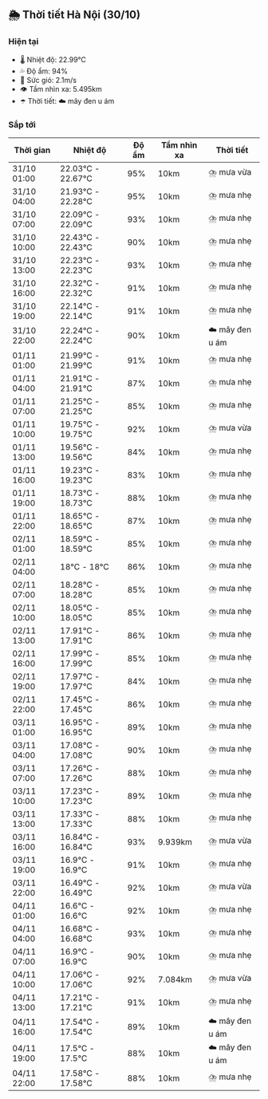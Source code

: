 ## 🌦️ Thời tiết Hà Nội (30/10)

### Hiện tại

- 🌡️ Nhiệt độ: 22.99℃
- 💦 Độ ẩm: 94%
- 💨 Sức gió: 2.1m/s
- 👁️ Tầm nhìn xa: 5.495km
- ☂️ Thời tiết: ☁️ mây đen u ám

### Sắp tới

| Thời gian | Nhiệt độ | Độ ẩm | Tầm nhìn xa | Thời tiết |
| --- | --- | --- | --- | --- |
| 31/10 01:00 | 22.03℃ - 22.67℃ | 95% | 10km | ⛈️ mưa vừa |
| 31/10 04:00 | 21.93℃ - 22.28℃ | 95% | 10km | ⛈️ mưa nhẹ |
| 31/10 07:00 | 22.09℃ - 22.09℃ | 93% | 10km | ⛈️ mưa nhẹ |
| 31/10 10:00 | 22.43℃ - 22.43℃ | 90% | 10km | ⛈️ mưa nhẹ |
| 31/10 13:00 | 22.23℃ - 22.23℃ | 93% | 10km | ⛈️ mưa nhẹ |
| 31/10 16:00 | 22.32℃ - 22.32℃ | 91% | 10km | ⛈️ mưa nhẹ |
| 31/10 19:00 | 22.14℃ - 22.14℃ | 91% | 10km | ⛈️ mưa nhẹ |
| 31/10 22:00 | 22.24℃ - 22.24℃ | 90% | 10km | ☁️ mây đen u ám |
| 01/11 01:00 | 21.99℃ - 21.99℃ | 91% | 10km | ⛈️ mưa nhẹ |
| 01/11 04:00 | 21.91℃ - 21.91℃ | 87% | 10km | ⛈️ mưa nhẹ |
| 01/11 07:00 | 21.25℃ - 21.25℃ | 85% | 10km | ⛈️ mưa nhẹ |
| 01/11 10:00 | 19.75℃ - 19.75℃ | 92% | 10km | ⛈️ mưa vừa |
| 01/11 13:00 | 19.56℃ - 19.56℃ | 84% | 10km | ⛈️ mưa nhẹ |
| 01/11 16:00 | 19.23℃ - 19.23℃ | 83% | 10km | ⛈️ mưa nhẹ |
| 01/11 19:00 | 18.73℃ - 18.73℃ | 88% | 10km | ⛈️ mưa nhẹ |
| 01/11 22:00 | 18.65℃ - 18.65℃ | 87% | 10km | ⛈️ mưa nhẹ |
| 02/11 01:00 | 18.59℃ - 18.59℃ | 85% | 10km | ⛈️ mưa nhẹ |
| 02/11 04:00 | 18℃ - 18℃ | 86% | 10km | ⛈️ mưa nhẹ |
| 02/11 07:00 | 18.28℃ - 18.28℃ | 85% | 10km | ⛈️ mưa nhẹ |
| 02/11 10:00 | 18.05℃ - 18.05℃ | 85% | 10km | ⛈️ mưa nhẹ |
| 02/11 13:00 | 17.91℃ - 17.91℃ | 86% | 10km | ⛈️ mưa nhẹ |
| 02/11 16:00 | 17.99℃ - 17.99℃ | 85% | 10km | ⛈️ mưa nhẹ |
| 02/11 19:00 | 17.97℃ - 17.97℃ | 84% | 10km | ⛈️ mưa nhẹ |
| 02/11 22:00 | 17.45℃ - 17.45℃ | 86% | 10km | ⛈️ mưa nhẹ |
| 03/11 01:00 | 16.95℃ - 16.95℃ | 89% | 10km | ⛈️ mưa nhẹ |
| 03/11 04:00 | 17.08℃ - 17.08℃ | 90% | 10km | ⛈️ mưa nhẹ |
| 03/11 07:00 | 17.26℃ - 17.26℃ | 88% | 10km | ⛈️ mưa nhẹ |
| 03/11 10:00 | 17.23℃ - 17.23℃ | 89% | 10km | ⛈️ mưa nhẹ |
| 03/11 13:00 | 17.33℃ - 17.33℃ | 88% | 10km | ⛈️ mưa nhẹ |
| 03/11 16:00 | 16.84℃ - 16.84℃ | 93% | 9.939km | ⛈️ mưa vừa |
| 03/11 19:00 | 16.9℃ - 16.9℃ | 91% | 10km | ⛈️ mưa nhẹ |
| 03/11 22:00 | 16.49℃ - 16.49℃ | 92% | 10km | ⛈️ mưa vừa |
| 04/11 01:00 | 16.6℃ - 16.6℃ | 92% | 10km | ⛈️ mưa nhẹ |
| 04/11 04:00 | 16.68℃ - 16.68℃ | 93% | 10km | ⛈️ mưa nhẹ |
| 04/11 07:00 | 16.9℃ - 16.9℃ | 90% | 10km | ⛈️ mưa nhẹ |
| 04/11 10:00 | 17.06℃ - 17.06℃ | 92% | 7.084km | ⛈️ mưa vừa |
| 04/11 13:00 | 17.21℃ - 17.21℃ | 91% | 10km | ⛈️ mưa nhẹ |
| 04/11 16:00 | 17.54℃ - 17.54℃ | 89% | 10km | ☁️ mây đen u ám |
| 04/11 19:00 | 17.5℃ - 17.5℃ | 88% | 10km | ☁️ mây đen u ám |
| 04/11 22:00 | 17.58℃ - 17.58℃ | 88% | 10km | ⛈️ mưa nhẹ |
